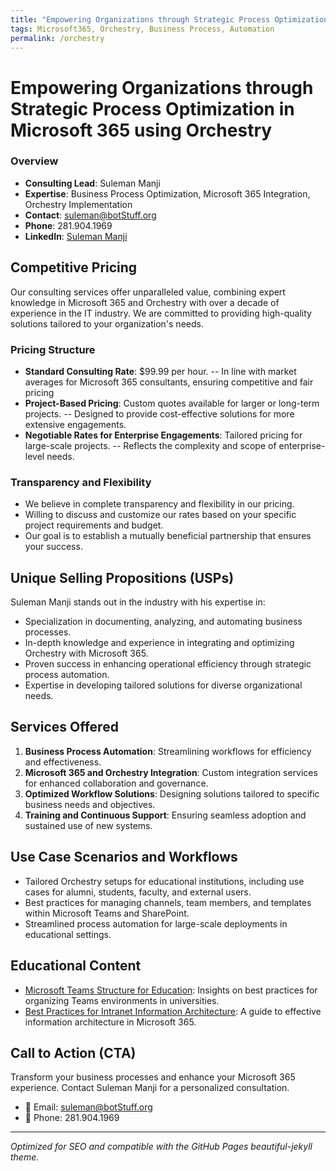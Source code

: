 ```yaml
---
title: "Empowering Organizations through Strategic Process Optimization in Microsoft 365 using Orchestry"
tags: Microsoft365, Orchestry, Business Process, Automation
permalink: /orchestry
---
```


# Empowering Organizations through Strategic Process Optimization in Microsoft 365 using Orchestry

### Overview

- **Consulting Lead**: Suleman Manji
- **Expertise**: Business Process Optimization, Microsoft 365 Integration, Orchestry Implementation
- **Contact**: [suleman@botStuff.org](mailto:suleman@botStuff.org)
- **Phone**: 281.904.1969
- **LinkedIn**: [Suleman Manji](https://www.linkedin.com/in/sulemanmanji/)

## Competitive Pricing

Our consulting services offer unparalleled value, combining expert knowledge in Microsoft 365 and Orchestry with over a decade of experience in the IT industry. We are committed to providing high-quality solutions tailored to your organization's needs.

### Pricing Structure

- **Standard Consulting Rate**: $99.99 per hour.
-- In line with market averages for Microsoft 365 consultants, ensuring competitive and fair pricing
- **Project-Based Pricing**: Custom quotes available for larger or long-term projects.
-- Designed to provide cost-effective solutions for more extensive engagements.
- **Negotiable Rates for Enterprise Engagements**: Tailored pricing for large-scale projects.
-- Reflects the complexity and scope of enterprise-level needs.

### Transparency and Flexibility

- We believe in complete transparency and flexibility in our pricing.
- Willing to discuss and customize our rates based on your specific project requirements and budget.
- Our goal is to establish a mutually beneficial partnership that ensures your success.

## Unique Selling Propositions (USPs)

Suleman Manji stands out in the industry with his expertise in:

- Specialization in documenting, analyzing, and automating business processes.
- In-depth knowledge and experience in integrating and optimizing Orchestry with Microsoft 365.
- Proven success in enhancing operational efficiency through strategic process automation.
- Expertise in developing tailored solutions for diverse organizational needs.

## Services Offered

1. **Business Process Automation**: Streamlining workflows for efficiency and effectiveness.
2. **Microsoft 365 and Orchestry Integration**: Custom integration services for enhanced collaboration and governance.
3. **Optimized Workflow Solutions**: Designing solutions tailored to specific business needs and objectives.
4. **Training and Continuous Support**: Ensuring seamless adoption and sustained use of new systems.

## Use Case Scenarios and Workflows

- Tailored Orchestry setups for educational institutions, including use cases for alumni, students, faculty, and external users.
- Best practices for managing channels, team members, and templates within Microsoft Teams and SharePoint.
- Streamlined process automation for large-scale deployments in educational settings.

## Educational Content

- [Microsoft Teams Structure for Education](https://www.orchestry.com/insight/microsoft-teams-structure-for-education): Insights on best practices for organizing Teams environments in universities.
- [Best Practices for Intranet Information Architecture](https://www.orchestry.com/guide/intranet-information-architecture-best-practices-tools): A guide to effective information architecture in Microsoft 365.

## Call to Action (CTA)

Transform your business processes and enhance your Microsoft 365 experience. Contact Suleman Manji for a personalized consultation.

- 📧 Email: [suleman@botStuff.org](mailto:suleman@botStuff.org)
- 📱 Phone: 281.904.1969

---

*Optimized for SEO and compatible with the GitHub Pages beautiful-jekyll theme.*
